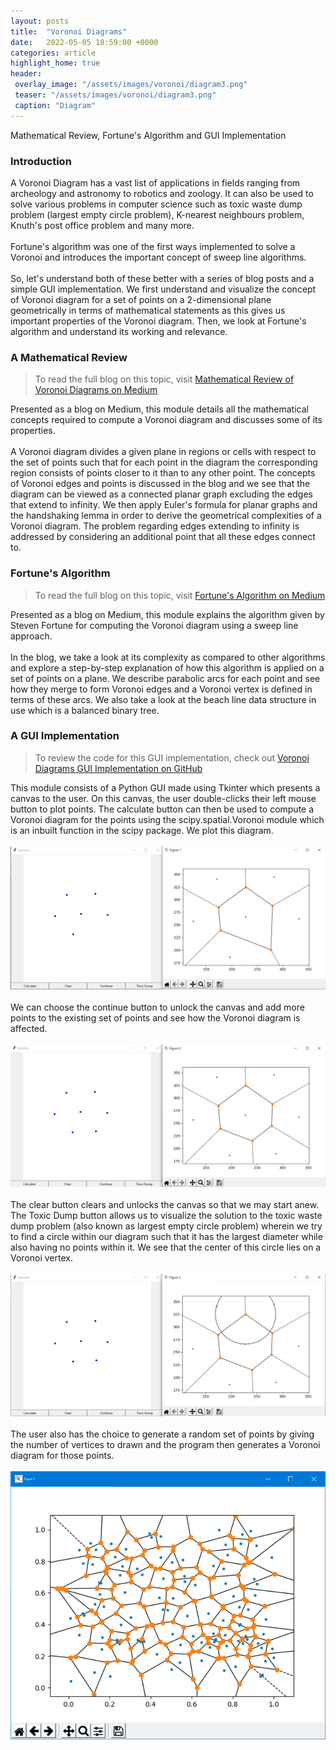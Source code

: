 ```yaml
---
layout: posts
title:  "Voronoi Diagrams"
date:   2022-05-05 18:59:00 +0000
categories: article
highlight_home: true
header:
 overlay_image: "/assets/images/voronoi/diagram3.png"
 teaser: "/assets/images/voronoi/diagram3.png"
 caption: "Diagram"
---
```

Mathematical Review, Fortune's Algorithm and GUI Implementation

### Introduction
A Voronoi Diagram has a vast list of applications in fields ranging from archeology and astronomy to robotics and zoology. It can also be used to solve various problems in computer science such as toxic waste dump problem (largest empty circle problem), K-nearest neighbours problem, Knuth's post office problem and many more.
<br>
<br>
Fortune's algorithm was one of the first ways implemented to solve a Voronoi and introduces the important concept of sweep line algorithms.
<br>
<br>
So, let's understand both of these better with a series of blog posts and a simple GUI implementation. We first understand and visualize the concept of Voronoi diagram for a set of points on a 2-dimensional plane geometrically in terms of mathematical statements as this gives us important properties of the Voronoi diagram. Then, we look at Fortune's algorithm and understand its working and relevance.

### A Mathematical Review

> To read the full blog on this topic, visit [Mathematical Review of Voronoi Diagrams on Medium](https://medium.com/@nidhiuppoor/understanding-the-voronoi-diagram-bafcfb619bdb)

Presented as a blog on Medium, this module details all the mathematical concepts required to compute a Voronoi diagram and discusses some of its properties.
<br>
<br>
A Voronoi diagram divides a given plane in regions or cells with respect to the set of points such that for each point in the diagram the corresponding region consists of points closer to it than to any other point. The concepts of Voronoi edges and points is discussed in the blog and we see that the diagram can be viewed as a connected planar graph excluding the edges that extend to infinity. We then apply Euler's formula for planar graphs and the handshaking lemma in order to derive the geometrical complexities of a Voronoi diagram. The problem regarding edges extending to infinity is addressed by considering an additional point that all these edges connect to.

### Fortune's Algorithm

> To read the full blog on this topic, visit [Fortune's Algorithm on Medium](https://medium.com/@nidhiuppoor/understanding-the-voronoi-diagram-fd4cd27c15e)

Presented as a blog on Medium, this module explains the algorithm given by Steven Fortune for computing the Voronoi diagram using a sweep line approach.
<br>
<br>
In the blog, we take a look at its complexity as compared to other algorithms and explore a step-by-step explanation of how this algorithm is applied on a set of points on a plane. We describe parabolic arcs for each point and see how they merge to form Voronoi edges and a Voronoi vertex is defined in terms of these arcs. We also take a look at the beach line data structure in use which is a balanced binary tree.

### A GUI Implementation

> To review the code for this GUI implementation, check out [Voronoi Diagrams GUI Implementation on GitHub](https://github.com/nidhi-u/VoronoiDiagram)

This module consists of a Python GUI made using Tkinter which presents a canvas to the user. On this canvas, the user double-clicks their left mouse button to plot points. The calculate button can then be used to compute a Voronoi diagram for the points using the scipy.spatial.Voronoi module which is an inbuilt function in the scipy package. We plot this diagram.
<br>
<br>
![Diagram 1](/assets/images/voronoi/diagram1.png)
<br>
<br>
We can choose the continue button to unlock the canvas and add more points to the existing set of points and see how the Voronoi diagram is affected.
<br>
<br>
![Diagram 2](/assets/images/voronoi/diagram2.png)
<br>
<br>
The clear button clears and unlocks the canvas so that we may start anew. The Toxic Dump button allows us to visualize the solution to the toxic waste dump problem (also known as largest empty circle problem) wherein we try to find a circle within our diagram such that it has the largest diameter while also having no points within it. We see that the center of this circle lies on a Voronoi vertex.
<br>
<br>
![Diagram 3](/assets/images/voronoi/diagram3.png)
<br>
<br>
The user also has the choice to generate a random set of points by giving the number of vertices to drawn and the program then generates a Voronoi diagram for those points.
<br>
<br>
![Diagram 4](/assets/images/voronoi/diagram4.png)
<br>
<br>
<br>
<br>
<br>